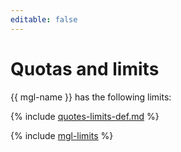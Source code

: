 ```yaml
---
editable: false
---
```

# Quotas and limits

{{ mgl-name }} has the following limits:

{% include [quotes-limits-def.md](../../_includes/quotes-limits-def.md) %}

{% include [mgl-limits](../../_includes/managed-gitlab/limits.md) %}

